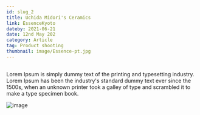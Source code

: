 ```yaml
---
id: slug_2
title: Uchida Midori's Ceramics
link: EssenceKyoto
dateby: 2021-06-21
date: 12nd May 202
category: Article
tag: Product shooting
thumbnail: image/Essence-pt.jpg
---
```


<!--
This is a link where it explains how to load images from static folder on MD file.
https://blog.rizalrenaldi.com/blog/nuxt-content-image-inside-markdown/


-->

## 
Lorem Ipsum is simply dummy text of the printing and typesetting industry. Lorem Ipsum has been the industry's standard dummy text ever since the 1500s, when an unknown printer took a galley of type and scrambled it to make a type specimen book.

![image](image/Essence-pt.jpg "Logo Text")